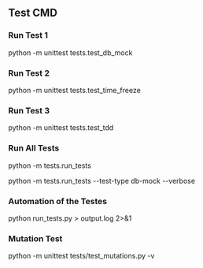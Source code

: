 ## Test CMD

### Run Test 1
python -m unittest tests.test_db_mock

### Run Test 2
python -m unittest tests.test_time_freeze

### Run Test 3
python -m unittest tests.test_tdd

### Run All Tests
python -m tests.run_tests

python -m tests.run_tests --test-type db-mock --verbose

### Automation of the Testes
python run_tests.py > output.log 2>&1

### Mutation Test
python -m unittest tests/test_mutations.py -v
